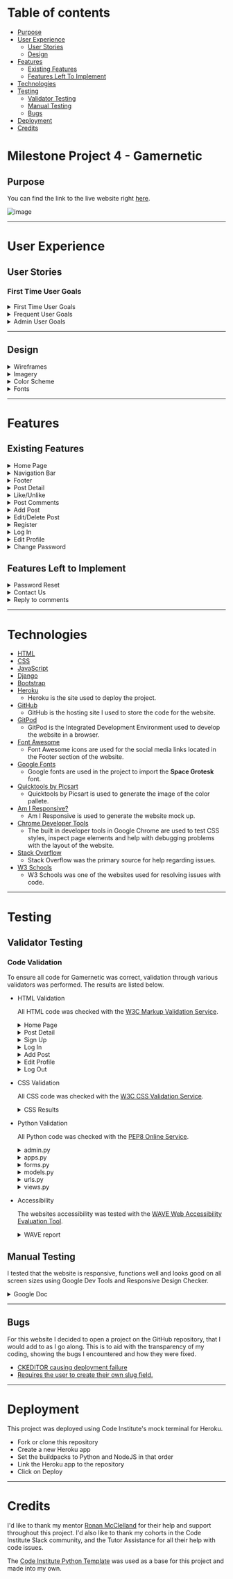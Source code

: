 # Table of contents
* [Purpose](#purpose)
* [User Experience](#user-experience)
  * [User Stories](#user-stories) 
  * [Design](#design)
* [Features](#features)
  * [Existing Features](#existing-features)
  * [Features Left To Implement](#features-left-to-implement)
* [Technologies](#technologies)
* [Testing](#testing)
  * [Validator Testing](#validator-testing)
  * [Manual Testing](#manual-testing)
  * [Bugs](#bugs)
* [Deployment](#deployment)
* [Credits](#credits)

# Milestone Project 4 - Gamernetic
## Purpose



You can find the link to the live website right [here](https://c.herokuapp.com/).

![image](https://user-images.githubusercontent.com/98277650/188ab.png)

***

# User Experience
## User Stories
### First Time User Goals
<details><summary>First Time User Goals</summary>

* As a First Time User, I  understand the objective of the website.
* As a First Time User, I navigate through the website.
* As a First Time User, I can register an account to gain full access to the website.
* As a First Time User, I can check the creator's social media accounts.
* As a First Time User, I can choose a post I would like to inspect.
</details>
<details><summary>Frequent User Goals</summary>

* As a Frequent User, I log in and access my account.
* As a Frequent User, I can create my own blog post and post it on the website.
* As a Frequent User, I can edit or delete my own posts.
* As a Frequent User, I can comment on a blog post with my thoughts on the subject.
* As a Frequent User, I can like a post to show that I enjoyed it.
* As a Frequent User, I can share a post to my own personal social media account.
* As a Frequent User, I can change aspects of my personal account details.
* As a Frequent User, I can change my password incase their is a security risk.
</details>

<details><summary>Admin User Goals</summary>

* As an Admin, I can create, read, update and delete posts so that I can manage my blog content.
* As an Admin, I can create draft posts so that I can finish writing the content later.
* As an Admin, I can approve or disapprove comments so that I can filter out objectionable comments.
</details>

***
## Design

<details>
<summary>Wireframes</summary>

* Home Page Desktop:

![index-desktop-wireframe](static/images/readme/wireframes/index-desktop-wireframe.png)

* Home Page Mobile:

![index-mobile-wireframe](static/images/readme/wireframes/index-mobile-wireframe.png)

* Post Content:

![post-content-wireframe](static/images/readme/wireframes/post-content.png)

* Add Post:

![add-post-wireframe](static/images/readme/wireframes/add-post.png)

* Log In:

![log-in-wireframe](static/images/readme/wireframes/log-in.png)

</details>

<details><summary>Imagery</summary>
The images you are greeted to when entering the website are of varying style. Most of the photos you will see are uploaded by the user, but the header image will always be as shown below. This is also used as the placeholder image when a user chooses to not upload a photo to their post.

![Imagery](static/images/readme/readme-placeholder.jpg)
</details>

<details><summary>Color Scheme</summary>
Three colors are used in this website, these being #000000, #FFFFFF and #FF0030. The background, text and foreground colors have a sufficient contrast ratio to aid with accessibility.

![Color Pallete](static/images/readme/palette.png)
</details>

<details><summary>Fonts</summary>
The font used throughout the website is Space Grotesk. I used only 1 font for the site, but used text-transform to make some of the text uppercase.

![Fonts](static/images/readme/readme-font.png)
</details>

***

# Features
## Existing Features
<details><summary>Home Page</summary>
 
The first thing users are greeted to is the Home Page. This is where you will find everything to navigate the website.

The purpose of this is to fulfill the following user stories:
```
As a First Time User, I clearly understand the main objective of the website.
```
![image](https://user-images.githubusercontent.com/98277650/188748847-5563753e-e0d7-4d44-a1b1-7996547ff706.png)
 
</details>

<details><summary>Navigation Bar</summary>
 
Featured at the top of all pages is the nav bar, holding the Gamernetic logo and all links to the home page, register page and log in page.

The purpose of this is to fulfill the following user stories:
```
As a First Time User, I can easily navigate through the website.
```
![image](https://user-images.githubusercontent.com/98277650/188245525-36fe6adc-d3e7-45dc-80f7-5130991190b2.png)

I have also set up the Nav Bar to be viewed on smaller screen sizes, with the help of Bootstraps .navbar-toggler class.

![image](https://user-images.githubusercontent.com/98277650/188749607-8643846a-77b6-4970-bdb8-edab95b1e5f2.png)

</details> 

<details><summary>Footer</summary>
 
Featured at the bottom of all pages is the footer, holding all links to my personal social media accounts.

The purpose of this is to fulfill the following user stories:
```
As a First Time User, I can view more from the creator of the website via their social media accounts.
```
![image](https://user-images.githubusercontent.com/98277650/188749256-c830d891-527d-4d64-ab4f-2c2d7c1ab900.png)
 
</details>

<details><summary>Post Detail</summary>
 
When one of the posts on the home page is clicked, the user is taken to post detail view. Here the user can see the author, date/time posted and the content itself.



The purpose of this is to fulfill the following user stories:
```
As a First Time User, I can choose a post I would like to inspect further.
```
![image](https://user-images.githubusercontent.com/98277650/188749721-9345eef1-0846-4a4d-b8be-72f458072e50.png)
 
</details>

<details><summary>Like/Unlike</summary>
 
Just below the post itself, two icons are visible. One of these being a clickable Like button that can only be interacted with when the user has logged in. The second icon shows the amount of comments the post has recieved.

The purpose of this is to fulfill the following user story:
```
As a Frequent User, I can like a post to show that I enjoyed it.
```
![image](static/images/readme/like-unlike.png)

I also added a link that will enable the user to share the blog post to their own Twitter account.

The purpose of this is to fulfill the following user story:
```
As a Frequent User, I can share a post to my own personal social media account.
```
![image](static/images/readme/twitter-share.png)

</details>

<details><summary>Post Comments</summary>
 
At the bottom of the post is the comments section, where the user is able to write and post a comment on the blog post.

The purpose of this is to fulfill the following user story:
```
As a Frequent User, I can comment on a blog post with my thoughts on the subject.
```
![image](https://user-images.githubusercontent.com/98277650/188749804-bde80368-9193-471d-8a64-3e419e1adebe.png)

When the user has posted a comment, an alert replaces the text field letting them know that their comment is awaiting inspection and approval.

The purpose of this is to fulfill the following user story:
```
As an Admin, I can approve or disapprove comments so that I can filter out objectionable comments.
```

![image](https://user-images.githubusercontent.com/98277650/188749923-dfdab3c8-331c-47c1-99a0-e4f917a0f4af.png)
 
</details>

<details><summary>Add Post</summary>
 
This page of the website allows the user to create their own blog post. I implemented a rich text editor which allows the user to add a bit more style to their post. For security reasons I have to give the user staff privileges to be able to post, which is common practice in other professional websites. This is to ensure that not just anyone off the internet can find my website and post questionable things.

The purpose of this is to fulfill the following user stories:
```
As a Frequent User, I can create my own blog post and post it on the website.
```
![image](https://user-images.githubusercontent.com/98277650/188750032-7fd19423-9acf-4851-80fb-bb2af0e0365b.png)

</details>

<details><summary>Edit/Delete Post</summary>
 
If the user is the author of the post, two buttons appear on the post detail section giving them the ability to edit or delete the post. This is to aid the user in correcting issues with the post, or just to delete it and start again fresh.

The purpose of this is to fulfill the following user stories:
```
As a Frequent User, I can edit or delete my own posts.
```
![image](https://user-images.githubusercontent.com/98277650/188750267-9fe41ace-f585-42a9-bafa-7c69fdb28e04.png)

![image](https://user-images.githubusercontent.com/98277650/188750296-f19bc082-072f-4a46-8a2a-2f2c240afc16.png)

When the user clicks the delete button they are taken to a new page with a warning, making sure they are aware that they are about to permanently delete the post. This is so if they change their mind and want to keep it, they can.

![image](https://user-images.githubusercontent.com/98277650/188750325-c4fde938-07be-45cd-b2bd-5104da48feb0.png)

</details>

<details><summary>Register</summary>
 
If the visitor likes the website, they are able to register an account. This enables the user to be able to like and comment on posts.

The purpose of this is to fulfill the following user stories:
```
As a First Time User, I can register an account to gain full access to the website.
```
![image](static/images/readme/register.png)

</details>

<details><summary>Log In</summary>
 
When the user returns to the website to see if any more blog posts have been created, they are able to log back in.

The purpose of this is to fulfill the following user stories:
```
As a Frequent User, I can log in to gain access to my account.
```
![image](static/images/readme/login.png)

</details>

<details><summary>Edit Profile</summary>
 
This page of the website enables the user to edit specific things regarding their account. These being:
* Username
* Email
* First Name
* Last Name

The purpose of this is to fulfill the following user stories:
```
As a Frequent User, I can change aspects of my personal account details.
```
![image](https://user-images.githubusercontent.com/98277650/188750457-33d23728-d41b-4f35-b28f-2f82f222a4ee.png)

</details>

<details><summary>Change Password</summary>
 
Within the Edit Profile page the user also has the option to click a link to take them to a page allowing them to change their password. 

The purpose of this is to fulfill the following user stories:
```
As a Frequent User, I can change my password incase their is a security risk.
```
![image](https://user-images.githubusercontent.com/98277650/188750520-6c1ae6aa-0d5e-40cf-8503-e93681af33c1.png)

When the user has confirmed their new password, they are taken to a page informing them that the change was successful.

![image](https://user-images.githubusercontent.com/98277650/188750658-7ab3a60d-910c-48ab-b3bd-b952d783273c.png)

</details>

## Features Left to Implement

<details><summary>Password Reset</summary>
I would like to implement a password reset feature. This would send an email to the users associated email address with a temporary password. They would then use said password to gain access to their account and change their password manually.
</details>

<details><summary>Contact Us</summary>
I would like to eventually implement a Contact Us page to the website. Users would be able to send enquiries to me via a form.
</details>

<details><summary>Reply to comments</summary>
I would like to add a feature that allows the user to reply to comments on a post. This could be a reply in a thread format or something else entirely. This would add a personal touch to the comments section, enabling users to interact with one another.
</details>

***

# Technologies

* [HTML](https://en.wikipedia.org/wiki/HTML)
* [CSS](https://en.wikipedia.org/wiki/CSS)
* [JavaScript](https://en.wikipedia.org/wiki/JavaScript)
* [Django](https://en.wikipedia.org/wiki/Django_(web_framework))
* [Bootstrap](https://en.wikipedia.org/wiki/Bootstrap_(front-end_framework))
* [Heroku](https://dashboard.heroku.com/)
    * Heroku is the site used to deploy the project.
* [GitHub](https://github.com/)
    * GitHub is the hosting site I used to store the code for the website.
* [GitPod](https://gitpod.io/)
    * GitPod is the Integrated Development Environment used to develop the website in a browser.
* [Font Awesome](https://fontawesome.com/)
    * Font Awesome icons are used for the social media links located in the Footer section of the website.
* [Google Fonts](https://fonts.google.com/)
    * Google fonts are used in the project to import the **Space Grotesk** font.
* [Quicktools by Picsart](https://tools.picsart.com/)
    * Quicktools by Picsart is used to generate the image of the color pallete.
* [Am I Responsive?](http://ami.responsivedesign.is/)
    * Am I Responsive is used to generate the website mock up.
* [Chrome Developer Tools](https://developer.chrome.com/docs/devtools/)
    * The built in developer tools in Google Chrome are used to test CSS styles, inspect page elements and help with debugging problems with the layout of the website.
* [Stack Overflow](https://stackoverflow.com/)
    * Stack Overflow was the primary source for help regarding issues.
* [W3 Schools](https://www.w3schools.com/)
    * W3 Schools was one of the websites used for resolving issues with code.

***

# Testing

## Validator Testing

### Code Validation

To ensure all code for Gamernetic was correct, validation through various validators was performed. The results are listed below.

* HTML Validation

  All HTML code was checked with the [W3C Markup Validation Service](https://validator.w3.org/).

   <details>
   <summary>Home Page</summary>

   ![image](https://user-images.githubusercontent.com/98277650/187966508-55661019-a2bf-4dd3-854a-0ccdb0f3deb5.png)

   </details>
   <details>
   <summary>Post Detail</summary>

   ![image](https://user-images.githubusercontent.com/98277650/187970183-669819b5-5aa2-4d9c-9f3d-9942281ebacb.png)

   </details>
   <details>
   <summary>Sign Up</summary>

   ![image](https://user-images.githubusercontent.com/98277650/187970451-f03bd49b-3d62-4076-9a40-530f141173f1.png)

   </details>
   <details>
   <summary>Log In</summary>

   ![image](https://user-images.githubusercontent.com/98277650/187970742-d2c2e134-b7e6-42fd-af15-919449424abd.png)

   </details>
   <details>
   <summary>Add Post</summary>

   One error returned. As seen in the code below, I have had to use {{ form.as_p }} to get the rich text editor to function correctly. As of right now I am unsure of a solution.

   ![image](https://user-images.githubusercontent.com/98277650/187972452-e1a36e47-c8ec-4367-9b6a-595ed69114de.png)


   ![image](https://user-images.githubusercontent.com/98277650/187972057-046a277d-71b6-4eac-8f6a-1754f95f633f.png)

   </details>
   <details>
   <summary>Edit Profile</summary>

   I was unable to validate this page due to the page only being accessible to a user who is logged in and able to edit their profile.

   ![image](https://user-images.githubusercontent.com/98277650/187972974-6047d7bb-40ea-4596-9c23-f18c3a808ccc.png)

   </details>
   <details>
   <summary>Log Out</summary>

   ![image](https://user-images.githubusercontent.com/98277650/187973621-a01a08f4-4271-4ef0-826e-7f3eb836001f.png)

   </details>
   
* CSS Validation

  All CSS code was checked with the [W3C CSS Validation Service](https://jigsaw.w3.org/css-validator/).

   <details>
   <summary>CSS Results</summary>

   ![image](https://user-images.githubusercontent.com/98277650/187975424-1d87fd98-b930-4009-874a-adbb4210bd86.png)

   </details>
   
* Python Validation

  All Python code was checked with the [PEP8 Online Service](http://pep8online.com/).

  <details>
  <summary>admin.py</summary>

  ![image](https://user-images.githubusercontent.com/98277650/188003211-31fd93b3-c8bb-4e13-ab52-b9ef5f929f03.png)

  </details>
  <details>
  <summary>apps.py</summary>

  ![image](https://user-images.githubusercontent.com/98277650/188003527-aa13b4d9-f627-474e-a6d2-8aafae96a2f9.png)

  </details>
  <details>
  <summary>forms.py</summary>

  ![image](https://user-images.githubusercontent.com/98277650/188004880-1f45b1fa-234b-42d9-9b09-01a9201fb825.png)

  </details>
  <details>
  <summary>models.py</summary>

  ![image](https://user-images.githubusercontent.com/98277650/188005177-1c8a8ed1-2d8a-4de6-aab0-e5c2b07e8efc.png)

  </details>
  <details>
  <summary>urls.py</summary>

  ![image](https://user-images.githubusercontent.com/98277650/188005370-ba06262e-cb7e-4d7f-b5a2-443bd9b1282a.png)

  </details>
  <details>
  <summary>views.py</summary>

  ![image](https://user-images.githubusercontent.com/98277650/188005494-cc4cd2bd-4cd8-446a-a2a2-0681761026f8.png)

  </details>

* Accessibility

  The websites accessibility was tested with the [WAVE Web Accessibility Evaluation Tool](https://wave.webaim.org/).

  <details>
  <summary>WAVE report</summary>

  ![image](static/images/readme/wave.png)

  </details>

## Manual Testing

  I tested that the website is responsive, functions well and looks good on all screen sizes using Google Dev Tools and Responsive Design Checker.

  <details><summary>Google Doc</summary>

  ![image](static/images/readme/manual-testing.png)

  </details>

***

## Bugs
For this website I decided to open a project on the GitHub repository, that I would add to as I go along. This is to aid with the transparency of my coding, showing the bugs I encountered and how they were fixed.  
* [CKEDITOR causing deployment failure](https://github.com/jrdnbrkfld/pp4-gamernetic/issues/23)
* [Requires the user to create their own slug field.](https://github.com/jrdnbrkfld/pp4-gamernetic/issues/25)

***

# Deployment

 This project was deployed using Code Institute's mock terminal for Heroku.
* Fork or clone this repository
* Create a new Heroku app
* Set the buildpacks to Python and NodeJS in that order
* Link the Heroku app to the repository
* Click on Deploy

***

# Credits
I'd like to thank my mentor [Ronan McClelland](https://www.linkedin.com/in/ronanmcclelland/) for their help and support throughout this project. I'd also like to thank my cohorts in the Code Institute Slack community, and the Tutor Assistance for all their help with code issues.

The [Code Institute Python Template](https://github.com/Code-Institute-Org/python-essentials-template) was used as a base for this project and made into my own.